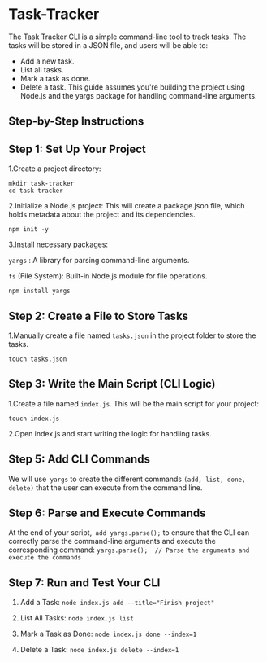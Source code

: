 
# Task-Tracker

The Task Tracker CLI is a simple command-line tool to track tasks. The tasks will be stored in a JSON file, and users will be able to:

   * Add a new task.
   * List all tasks.
   * Mark a task as done.
   * Delete a task.
This guide assumes you're building the project using Node.js and the yargs package for handling command-line arguments.


## Step-by-Step Instructions

## Step 1: Set Up Your Project
1.Create a project directory:
```
mkdir task-tracker
cd task-tracker
```
2.Initialize a Node.js project: This will create a package.json file, which holds metadata about the project and its dependencies.
```
npm init -y
```
3.Install necessary packages:

```yargs```
: A library for parsing command-line arguments.

```fs```
 (File System): Built-in Node.js module for file operations.

 ```npm install yargs```

## Step 2: Create a File to Store Tasks
1.Manually create a file named ```tasks.json``` in the project folder to store the tasks.
               
   ```touch tasks.json```

## Step 3: Write the Main Script (CLI Logic)

1.Create a file named ```index.js```. This will be the main script for your project:

```touch index.js```

2.Open index.js and start writing the logic for handling tasks.

## Step 5: Add CLI Commands

We will use``` yargs``` to create the different commands ```(add, list, done, delete)``` that the user can execute from the command line.
## Step 6: Parse and Execute Commands

At the end of your script,``` add yargs.parse();``` to ensure that the CLI can correctly parse the command-line arguments and execute the corresponding command:
```yargs.parse();  // Parse the arguments and execute the commands```

## Step 7: Run and Test Your CLI


1. Add a Task:
```node index.js add --title="Finish project"```

2. List All Tasks:
```node index.js list```

3. Mark a Task as Done:
```node index.js done --index=1```

4. Delete a Task:
```node index.js delete --index=1```




